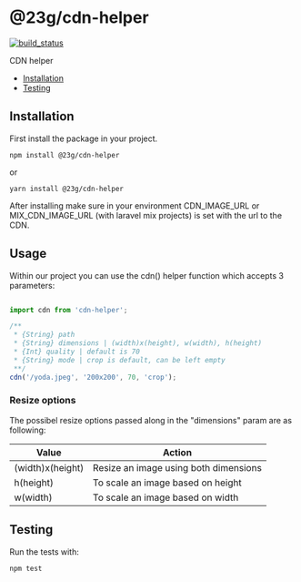 # @23g/cdn-helper
[![build_status](https://api.travis-ci.org/23G/cdn-helper-js.svg?branch=master)](https://travis-ci.org/23G/cdn-helper-js)

CDN helper

- [Installation](#installation)
- [Testing](#testing)

## Installation

First install the package in your project.

`npm install @23g/cdn-helper`

or

`yarn install @23g/cdn-helper`


After installing make sure in your environment CDN_IMAGE_URL or MIX_CDN_IMAGE_URL (with laravel mix projects) is set with the url to the CDN.

## Usage

Within our project you can use the cdn() helper function which accepts 3 parameters:

```javascript

import cdn from 'cdn-helper';

/**
 * {String} path
 * {String} dimensions | (width)x(height), w(width), h(height)
 * {Int} quality | default is 70
 * {String} mode | crop is default, can be left empty
 **/
cdn('/yoda.jpeg', '200x200', 70, 'crop');

```

### Resize options

The possibel resize options passed along in the "dimensions" param are as following:

|Value|Action|
|---|---|
|(width)x(height)| Resize an image using both dimensions
|h(height)| To scale an image based on height
|w(width)| To scale an image based on width


## Testing

Run the tests with:

``npm test``
